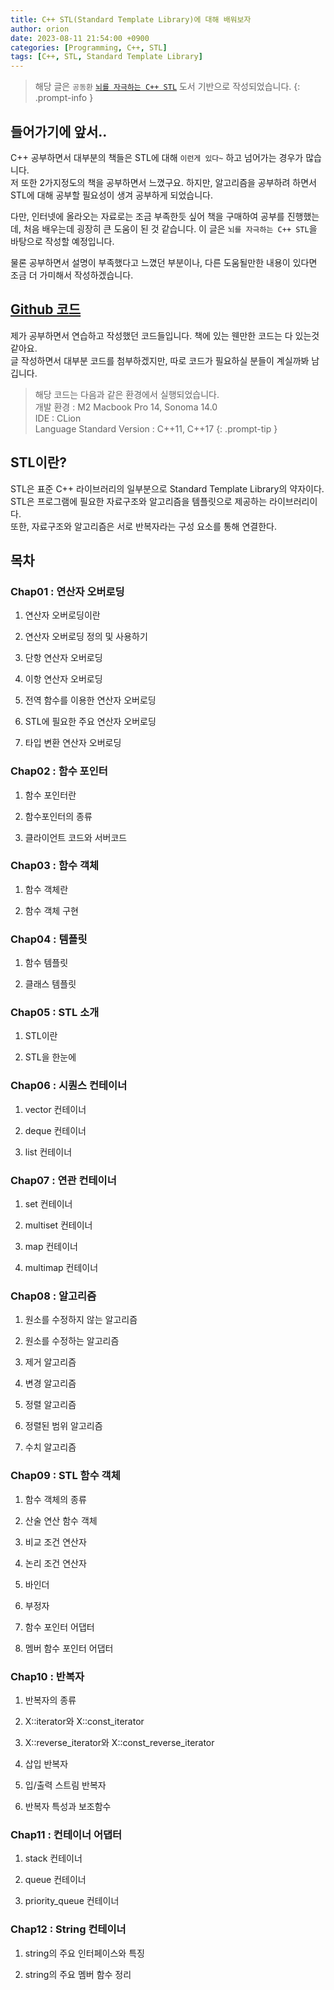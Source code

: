 ```yaml
---
title: C++ STL(Standard Template Library)에 대해 배워보자
author: orion
date: 2023-08-11 21:54:00 +0900
categories: [Programming, C++, STL]
tags: [C++, STL, Standard Template Library]
---
```


> 해당 글은 `공동환`  [`뇌를 자극하는 C++ STL`](https://hanbit.co.kr/store/books/look.php?p_code=B5912645820, "한빛미디어 - 뇌를 자극하는 C++ STL") 도서 기반으로 작성되었습니다.
{: .prompt-info }

## 들어가기에 앞서..
C++ 공부하면서 대부분의 책들은 STL에 대해 `이런게 있다~` 하고 넘어가는 경우가 많습니다.  
저 또한 2가지정도의 책을 공부하면서 느꼈구요. 하지만, 알고리즘을 공부하려 하면서 STL에 대해 공부할 필요성이 생겨 공부하게 되었습니다.  

다만, 인터넷에 올라오는 자료로는 조금 부족한듯 싶어 책을 구매하여 공부를 진행했는데, 처음 배우는데 굉장히 큰 도움이 된 것 같습니다. 이 글은 `뇌를 자극하는 C++ STL`을 바탕으로 작성할 예정입니다.  

물론 공부하면서 설명이 부족했다고 느꼈던 부분이나, 다른 도움될만한 내용이 있다면 조금 더 가미해서 작성하겠습니다.


## [Github 코드](https://github.com/orion-gz/CPP-STL-Programming, "C++ STL PROGAMMING")
제가 공부하면서 연습하고 작성했던 코드들입니다. 책에 있는 웬만한 코드는 다 있는것 같아요.  
글 작성하면서 대부분 코드를 첨부하겠지만, 따로 코드가 필요하실 분들이 계실까봐 남깁니다.

> 해당 코드는 다음과 같은 환경에서 실행되었습니다.  
> 개발 환경 : M2 Macbook Pro 14, Sonoma 14.0  
> IDE : CLion  
> Language Standard Version : C++11, C++17
{: .prompt-tip }


## STL이란?
STL은 표준 C++ 라이브러리의 일부분으로 Standard Template Library의 약자이다.  
STL은 프로그램에 필요한 자료구조와 알고리즘을 템플릿으로 제공하는 라이브러리이다.  
또한, 자료구조와 알고리즘은 서로 반복자라는 구성 요소를 통해 연결한다.

## 목차

### Chap01 : 연산자 오버로딩
1. 연산자 오버로딩이란
   
2. 연산자 오버로딩 정의 및 사용하기
   
3. 단항 연산자 오버로딩
   
4. 이항 연산자 오버로딩
   
5. 전역 함수를 이용한 연산자 오버로딩
   
6. STL에 필요한 주요 연산자 오버로딩
   
7. 타입 변환 연산자 오버로딩

### Chap02 : 함수 포인터
1. 함수 포인터란 
   
2. 함수포인터의 종류
   
3. 클라이언트 코드와 서버코드

### Chap03 : 함수 객체
1. 함수 객체란
   
2. 함수 객체 구현

### Chap04 : 템플릿
1. 함수 템플릿

2. 클래스 템플릿

### Chap05 : STL 소개
1. STL이란
   
2. STL을 한눈에

### Chap06 : 시퀀스 컨테이너
1. vector 컨테이너

2. deque 컨테이너

3. list 컨테이너
   
### Chap07 : 연관 컨테이너
1. set 컨테이너

2. multiset 컨테이너

3. map 컨테이너

4. multimap 컨테이너

### Chap08 : 알고리즘
1. 원소를 수정하지 않는 알고리즘

2. 원소를 수정하는 알고리즘

3. 제거 알고리즘

4. 변경 알고리즘

5. 정렬 알고리즘

6. 정렬된 범위 알고리즘

7. 수치 알고리즘

### Chap09 : STL 함수 객체
1. 함수 객체의 종류

2. 산술 연산 함수 객체

3. 비교 조건 연산자

4. 논리 조건 연산자

5. 바인더

6. 부정자

7. 함수 포인터 어댑터

8. 멤버 함수 포인터 어댑터

### Chap10 : 반복자
1. 반복자의 종류

2. X::iterator와 X::const_iterator

3. X::reverse_iterator와 X::const_reverse_iterator

4. 삽입 반복자

5. 입/출력 스트림 반복자

6. 반복자 특성과 보조함수
   
### Chap11 : 컨테이너 어댑터
1. stack 컨테이너

2. queue 컨테이너

3. priority_queue 컨테이너

### Chap12 : String 컨테이너
1. string의 주요 인터페이스와 특징

2. string의 주요 멤버 함수 정리




